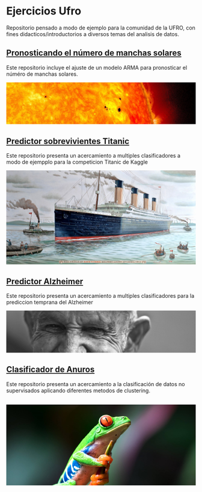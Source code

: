 # Ejercicios Ufro 
Repositorio pensado a modo de ejemplo para la comunidad de la UFRO, con fines didacticos/introductorios a diversos temas del analisis de datos.

## [Pronosticando el número de manchas solares](https://github.com/HYP03/Sun_spots)
Este repositorio incluye el ajuste de un modelo ARMA para pronosticar el núméro de manchas solares. 

![](images/sunspots.jpg)


## [Predictor sobrevivientes Titanic](https://hyp03.github.io/Titanic_prj/)
Este repositorio presenta un acercamiento a multiples clasificadores a modo de ejempplo para la competicion Titanic de Kaggle

![](images/Titanic.jpg)


## [Predictor Alzheimer](https://hyp03.github.io/Deteccion_Alzheimer/)
Este repositorio presenta un acercamiento a multiples clasificadores para la prediccion temprana del Alzheimer

![](images/dataset-cover.jpg)

## [Clasificador de Anuros](https://github.com/HYP03/Proj_Anuran/)
Este repositorio presenta un acercamiento a la clasificación de datos no supervisados aplicando diferentes metodos de clustering.

![](images/Anuros.PNG)
---
